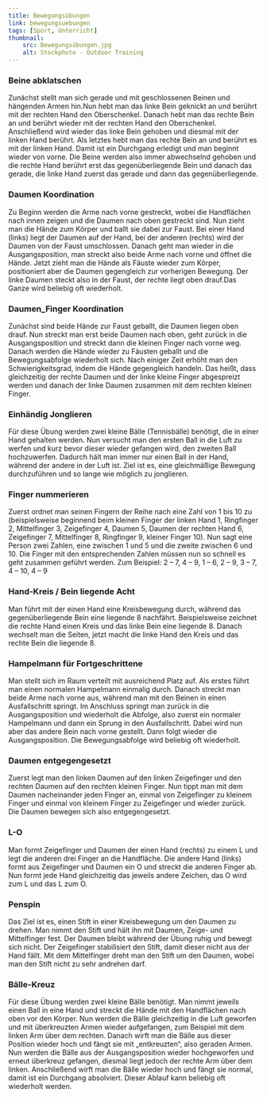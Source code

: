 ```yaml
---
title: Bewegungsübungen
link: bewegungsuebungen
tags: [Sport, Unterricht]
thumbnail: 
    src: Bewegungsübungen.jpg
    alt: Stockphoto - Outdoor Training
---
```

<h3>
    Beine abklatschen
</h3>
<p>
    Zunächst stellt man sich gerade und mit geschlossenen Beinen und hängenden Armen hin.Nun hebt man das linke Bein geknickt an und berührt 
    mit der rechten Hand den Oberschenkel. Danach hebt man das rechte Bein an und berührt wieder mit der rechten Hand den Oberschenkel. 
    Anschließend wird wieder das linke Bein gehoben und diesmal mit der linken Hand berührt. Als letztes hebt man das rechte Bein an und 
    berührt es mit der linken Hand. Damit ist ein Durchgang erledigt und man beginnt wieder von vorne. Die Beine werden also immer abwechselnd 
    gehoben und die rechte Hand berührt erst das gegenüberliegende Bein und danach das gerade, die linke Hand zuerst das gerade und dann das 
    gegenüberliegende.
</p>
<youtube watch="v9dGyS00tpQ"></youtube>

<h3>
    Daumen Koordination
</h3>
<p>
    Zu Beginn werden die Arme nach vorne gestreckt, wobei die Handflächen nach innen zeigen und die Daumen nach oben 
    gestreckt sind. Nun zieht man die Hände zum Körper und ballt sie dabei zur Faust. Bei einer Hand (links) liegt der Daumen 
    auf der Hand, bei der anderen (rechts) wird der Daumen von der Faust umschlossen. Danach geht man wieder in die 
    Ausgangsposition, man streckt also beide Arme nach vorne und öffnet die Hände. Jetzt zieht man die Hände als Fäuste 
    wieder zum Körper, positioniert aber die Daumen gegengleich zur vorherigen Bewegung. Der linke Daumen steckt also in 
    der Faust, der rechte liegt oben drauf.Das Ganze wird beliebig oft wiederholt.
</p>
<youtube watch="q-qM2jBWeXI"></youtube>

<h3>
    Daumen_Finger Koordination
</h3>
<p>
    Zunächst sind beide Hände zur Faust geballt, die Daumen liegen oben drauf. Nun streckt man erst beide Daumen nach oben, geht zurück in die 
    Ausgangsposition und streckt dann die kleinen Finger nach vorne weg. Danach werden die Hände wieder zu Fäusten geballt und die Bewegungsabfolge 
    wiederholt sich. Nach einiger Zeit erhöht man den Schwierigkeitsgrad, indem die Hände gegengleich handeln. Das heißt, dass gleichzeitig 
    der rechte Daumen und der linke kleine Finger abgespreizt werden und danach der linke Daumen zusammen mit dem rechten kleinen Finger.
</p>
<youtube watch="mKwzDWS9Cgs"></youtube>

<h3>
    Einhändig Jonglieren
</h3>
<p>
    Für diese Übung werden zwei kleine Bälle (Tennisbälle) benötigt, die in einer Hand gehalten werden. Nun versucht man den ersten Ball 
    in die Luft zu werfen und kurz bevor dieser wieder gefangen wird, den zweiten Ball hochzuwerfen. Dadurch hält man immer nur einen 
    Ball in der Hand, während der andere in der Luft ist. Ziel ist es, eine gleichmäßige Bewegung durchzuführen und so lange wie möglich zu jonglieren.
</p>
<youtube watch="FlHuC63vSg0"></youtube>

<h3>
    Finger nummerieren
</h3>
<p>
    Zuerst ordnet man seinen Fingern der Reihe nach eine Zahl von 1 bis 10 zu (beispielsweise beginnend beim kleinen Finger der 
    linken Hand 1, Ringfinger 2, Mittelfinger 3, Zeigefinger 4, Daumen 5, Daumen der rechten Hand 6, Zeigefinger 7, Mittelfinger 8, 
    Ringfinger 9, kleiner Finger 10). Nun sagt eine Person zwei Zahlen, eine zwischen 1 und 5 und die zweite zwischen 6 und 10. Die Finger
     mit den entsprechenden Zahlen müssen nun so schnell es geht zusammen geführt werden. Zum Beispiel: 2 – 7, 4 – 9, 1 – 6, 2 – 9, 3 – 7, 4 – 10, 4 – 9
</p>
<youtube watch="0dCOaarfZ-g"></youtube>

<h3>
    Hand-Kreis / Bein liegende Acht
</h3>
<p>
    Man führt mit der einen Hand eine Kreisbewegung durch, während das gegenüberliegende Bein eine liegende 8 nachfährt. Beispielsweise zeichnet
    die rechte Hand einen Kreis und das linke Bein eine liegende 8. Danach wechselt man die Seiten, jetzt macht die linke Hand den Kreis 
    und das rechte Bein die liegende 8.
</p>
<youtube watch="RmoPwW-iHKY"></youtube>

<h3>
    Hampelmann für Fortgeschrittene
</h3>
<p>
    Man stellt sich im Raum verteilt mit ausreichend Platz auf. Als erstes führt man einen normalen Hampelmann einmalig durch. Danach streckt 
    man beide Arme nach vorne aus, während man mit den Beinen in einen Ausfallschritt springt. Im Anschluss springt man zurück in die 
    Ausgangsposition und wiederholt die Abfolge, also zuerst ein normaler Hampelmann und dann ein Sprung in den Ausfallschritt. Dabei wird 
    nun aber das andere Bein nach vorne gestellt. Dann folgt wieder die Ausgangsposition. Die Bewegungsabfolge wird beliebig oft wiederholt.
</p>
<youtube watch="C2KgPx1frRU"></youtube>

<h3>
    Daumen entgegengesetzt
</h3>
<p>
    Zuerst legt man den linken Daumen auf den linken Zeigefinger und den rechten Daumen auf den rechten kleinen Finger. Nun tippt man mit 
    dem Daumen nacheinander jeden Finger an, einmal von Zeigefinger zu kleinem Finger und einmal von kleinem Finger zu Zeigefinger und 
    wieder zurück. Die Daumen bewegen sich also entgegengesetzt.
</p>
<youtube watch="rQ-Zw3jmn0g"></youtube>

<h3>
    L-O
</h3>
<p>
    Man formt Zeigefinger und Daumen der einen Hand (rechts) zu einem L und legt die anderen drei Finger an die Handfläche. 
    Die andere Hand (links) formt aus Zeigefinger und Daumen ein O und streckt die anderen Finger ab. Nun formt jede Hand gleichzeitig 
    das jeweils andere Zeichen, das O wird zum L und das L zum O.
</p>
<youtube watch="G_P1lF_M7Ds"></youtube>

<h3>
    Penspin
</h3>
<p>
    Das Ziel ist es, einen Stift in einer Kreisbewegung um den Daumen zu drehen. Man nimmt den Stift und hält ihn mit Daumen, 
    Zeige- und Mittelfinger fest. Der Daumen bleibt während der Übung ruhig und bewegt sich nicht. Der Zeigefinger stabilisiert 
    den Stift, damit dieser nicht aus der Hand fällt. Mit dem Mittelfinger dreht man den Stift um den Daumen, wobei man den Stift 
    nicht zu sehr andrehen darf.
</p>
<youtube watch="8DWKMoaF5iQ"></youtube>

<h3>
    Bälle-Kreuz
</h3>
<p>
    Für diese Übung werden zwei kleine Bälle benötigt. Man nimmt jeweils einen Ball in eine Hand und streckt die Hände mit den 
    Handflächen nach oben vor den Körper. Nun werden die Bälle gleichzeitig in die Luft geworfen und mit überkreuzten Armen 
    wieder aufgefangen, zum Beispiel mit dem linken Arm über dem rechten. Danach wirft man die Bälle aus dieser Position wieder 
    hoch und fängt sie mit „entkreuzten“, also geraden Armen. Nun werden die Bälle aus der Ausgangsposition wieder hochgeworfen 
    und erneut überkreuz gefangen, diesmal liegt jedoch der rechte Arm über dem linken. Anschließend wirft man die Bälle 
    wieder hoch und fängt sie normal, damit ist ein Durchgang absolviert. Dieser Ablauf kann beliebig oft wiederholt werden.
</p>
<youtube watch="_0QRsKnPII8"></youtube>